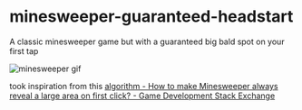 # minesweeper-guaranteed-headstart
 A classic minesweeper game but with a guaranteed big bald spot on your first tap

![minesweeper gif](https://github.com/AbdoOmarEg/flutter-minesweeper/assets/128975938/2bc00bec-57b0-419a-9859-c4b5591f42f5)

took inspiration from this [algorithm - How to make Minesweeper always reveal a large area on first click? - Game Development Stack Exchange](https://gamedev.stackexchange.com/questions/185442/how-to-make-minesweeper-always-reveal-a-large-area-on-first-click)
